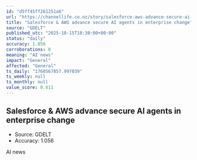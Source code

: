 ```yaml
---
id: "d5ff45ff261251a6"
url: "https://channellife.co.nz/story/salesforce-aws-advance-secure-ai-agents-in-enterprise-change"
title: "Salesforce & AWS advance secure AI agents in enterprise change"
source: "GDELT"
published_utc: "2025-10-15T18:30:00+00:00"
status: "daily"
accuracy: 1.056
corroborations: 0
meaning: "AI news"
impact: "General"
affected: "General"
ts_daily: "1760567857.997039"
ts_weekly: null
ts_monthly: null
value_score: 0.611
---
```

## Salesforce & AWS advance secure AI agents in enterprise change

- Source: GDELT
- Accuracy: 1.056

AI news
